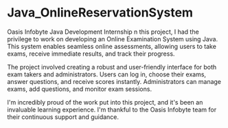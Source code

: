 # Java_OnlineReservationSystem
Oasis Infobyte Java Development Internship
n this project, I had the privilege to work on developing an Online Examination System using Java. This system enables seamless online assessments, allowing users to take exams, receive immediate results, and track their progress.

The project involved creating a robust and user-friendly interface for both exam takers and administrators. Users can log in, choose their exams, answer questions, and receive scores instantly. Administrators can manage exams, add questions, and monitor exam sessions.

I'm incredibly proud of the work put into this project, and it's been an invaluable learning experience. I'm thankful to the Oasis Infobyte team for their continuous support and guidance.
